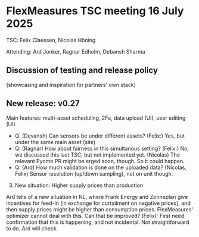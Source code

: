 # FlexMeasures TSC meeting 16 July 2025

TSC: Felix Claessen, Nicolas Höning

Attending: Ard Jonker, Ragnar Edholm, Debansh Sharma


##  Discussion of testing and release policy

(showcasing and inspiration for partners' own stack)

## New release: v0.27

Main features: multi-asset scheduling, 2Fa, data upload (UI), user editing (UI)

- Q: (Devansh) Can sensors be under different assets? (Felix:) Yes, but under the same main asset (site)
- Q: (Ragnar) How about fairness in this simultanous setting? (Felix:) No, we discussed this last TSC, but not implemented yet. (Nicolas) The relevant Pyomo PR might be erged soon, though. So it could happen.
- Q: (Ard) How much validation is done on the uploaded data? (Nicolas, Felix) Sensor resolution (up/down sampling), not on unit though.

3) New situation: Higher supply prices than production

Ard tells of a new situation in NL, where Frank Energy and Zonneplan give incentives for feed-in (in exchange for curtailment on negative prices), and then supply prices might be higher than consumption prices.
FlexMeasures' optimizer cannot deal with this. Can that be improved?
(Felix): First need confirmation that this is happening, and not incidental. Not straightforward to do.
Ard will check.
